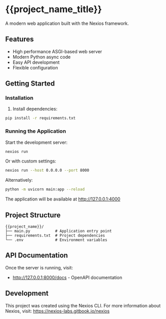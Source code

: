 # {{project_name_title}}

A modern web application built with the Nexios framework.

## Features

- High performance ASGI-based web server
- Modern Python async code
- Easy API development
- Flexible configuration

## Getting Started

### Installation

1. Install dependencies:

```bash
pip install -r requirements.txt
```

### Running the Application

Start the development server:

```bash
nexios run
```

Or with custom settings:

```bash
nexios run --host 0.0.0.0 --port 8000
```

Alternatively:

```bash
python -m uvicorn main:app --reload
```

The application will be available at http://127.0.0.1:4000

## Project Structure

```
{{project_name}}/
├── main.py           # Application entry point
├── requirements.txt  # Project dependencies
└── .env              # Environment variables
```

## API Documentation

Once the server is running, visit:

- http://127.0.0.1:8000/docs - OpenAPI documentation

## Development

This project was created using the Nexios CLI. For more information about Nexios, visit:
https://nexios-labs.gitbook.io/nexios
